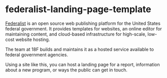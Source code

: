 # federalist-landing-page-template
[Federalist](https://federalist.18f.gov) is an open source web publishing platform for the United States federal government. It provides templates for websites, an online editor for maintaining content, and cloud-based infrastructure for high-scale, low-cost website hosting.

The team at 18F builds and maintains it as a hosted service available to federal government agencies.

Using a site like this, you can host a landing page for a report, information about a new program, or ways the public can get in touch.
